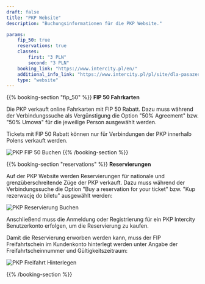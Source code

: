 ```yaml
---
draft: false
title: "PKP Website"
description: "Buchungsinformationen für die PKP Website."

params:
    fip_50: true
    reservations: true
    classes:
        first: "3 PLN"
        second: "3 PLN"
    booking_link: "https://www.intercity.pl/en/"
    additional_info_link: "https://www.intercity.pl/pl/site/dla-pasazera/kup-bilet/bilet/przejazdy-z-fip.html"
    type: "website"
---
```


{{% booking-section "fip_50" %}}
**FIP 50 Fahrkarten**

Die PKP verkauft online Fahrkarten mit FIP 50 Rabatt. Dazu muss während der Verbindungssuche als Vergünstigung die Option "50% Agreement" bzw. "50% Umowa" für die jeweilige Person ausgewählt werden.

Tickets mit FIP 50 Rabatt können nur für Verbindungen der PKP innerhalb Polens verkauft werden.

![PKP FIP 50 Buchen](pkp_fip_50.webp)
{{% /booking-section %}}

{{% booking-section "reservations" %}}
**Reservierungen**

Auf der PKP Website werden Reservierungen für nationale und grenzüberschreitende Züge der PKP verkauft. Dazu muss während der Verbindungssuche die Option "Buy a reservation for your ticket" bzw. "Kup rezerwację do biletu" ausgewählt werden:

![PKP Reservierung Buchen](pkp_reservation.webp)

Anschließend muss die Anmeldung oder Registrierung für ein PKP Intercity Benutzerkonto erfolgen, um die Reservierung zu kaufen.

Damit die Reservierung erworben werden kann, muss der FIP Freifahrtschein im Kundenkonto hinterlegt werden unter Angabe der Freifahrtscheinnummer und Gültigkeitszeitraum:

![PKP Freifahrt Hinterlegen](pkp_reservation_ticket.webp)

{{% /booking-section %}}
